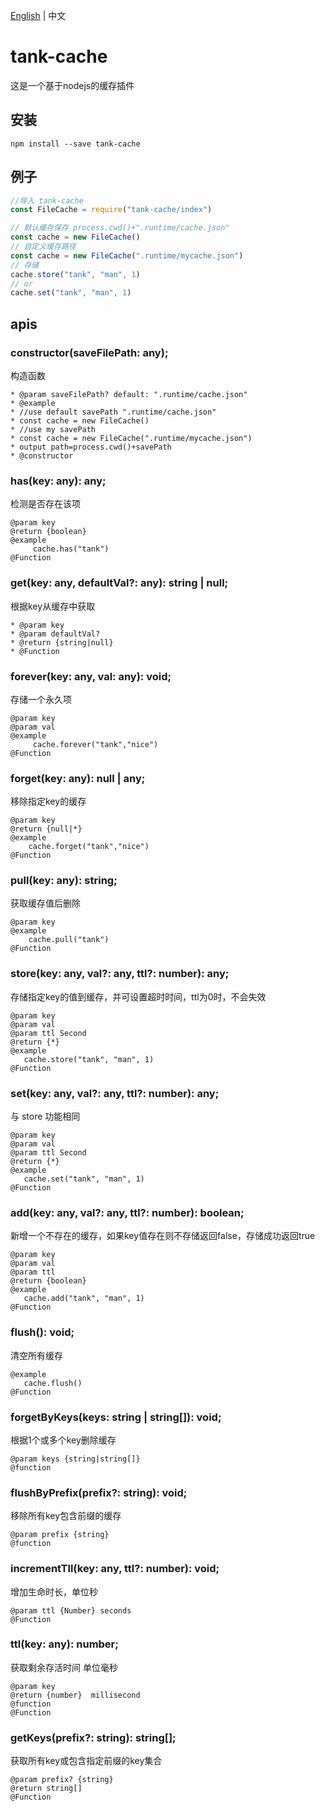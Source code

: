 [English](./README.md) | 中文

# tank-cache

这是一个基于nodejs的缓存插件

## 安装

```shell
npm install --save tank-cache
```

## 例子

```js
//导入 tank-cache
const FileCache = require("tank-cache/index")

// 默认缓存保存 process.cwd()+".runtime/cache.json"
const cache = new FileCache()
// 自定义缓存路径
const cache = new FileCache(".runtime/mycache.json")
// 存储 
cache.store("tank", "man", 1)
// or 
cache.set("tank", "man", 1)


```

## apis

### constructor(saveFilePath: any);

构造函数

```
* @param saveFilePath? default: ".runtime/cache.json"
* @example
* //use default savePath ".runtime/cache.json"
* const cache = new FileCache()
* //use my savePath
* const cache = new FileCache(".runtime/mycache.json")
* output path=process.cwd()+savePath
* @constructor
```

### has(key: any): any;

检测是否存在该项

```
@param key
@return {boolean}
@example
     cache.has("tank")
@Function
```

### get(key: any, defaultVal?: any): string | null;

根据key从缓存中获取

```
* @param key
* @param defaultVal?
* @return {string|null}
* @Function
```

### forever(key: any, val: any): void;

存储一个永久项

```
@param key
@param val
@example
     cache.forever("tank","nice")
@Function
```

### forget(key: any): null | any;

移除指定key的缓存

```
@param key
@return {null|*}
@example
    cache.forget("tank","nice")
@Function
```

### pull(key: any): string;

获取缓存值后删除

```
@param key
@example
    cache.pull("tank")
@Function
```

### store(key: any, val?: any, ttl?: number): any;

存储指定key的值到缓存，并可设置超时时间，ttl为0时，不会失效

```
@param key
@param val
@param ttl Second
@return {*}
@example
   cache.store("tank", "man", 1)
@Function
```

### set(key: any, val?: any, ttl?: number): any;

与 store 功能相同

```
@param key
@param val
@param ttl Second
@return {*}
@example
   cache.set("tank", "man", 1)
@Function
```

### add(key: any, val?: any, ttl?: number): boolean;

新增一个不存在的缓存，如果key值存在则不存储返回false，存储成功返回true

```
@param key
@param val
@param ttl
@return {boolean}
@example
   cache.add("tank", "man", 1)
@Function
```

### flush(): void;

清空所有缓存

```
@example
   cache.flush()
@Function
```

### forgetByKeys(keys: string | string[]): void;

根据1个或多个key删除缓存

```
@param keys {string|string[]}
@function
```

### flushByPrefix(prefix?: string): void;

移除所有key包含前缀的缓存

```
@param prefix {string}
@function
```

### incrementTll(key: any, ttl?: number): void;

增加生命时长，单位秒

```
@param ttl {Number} seconds
@Function
```

### ttl(key: any): number;

获取剩余存活时间 单位毫秒

```
@param key
@return {number}  millisecond
@function
@Function
```

### getKeys(prefix?: string): string[];

获取所有key或包含指定前缀的key集合

```
@param prefix? {string}
@return string[]
@Function
```
